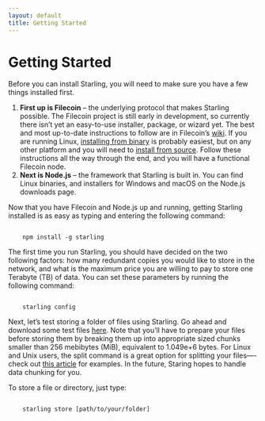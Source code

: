 ```yaml
---
layout: default
title: Getting Started
---
```


# Getting Started
Before you can install Starling, you will need to make sure you have a few things installed first.



1. **First up is Filecoin** – the underlying protocol that makes Starling possible. The Filecoin project is still early in development, so currently there isn’t yet an easy-to-use installer, package, or wizard yet. The best and most up-to-date instructions to follow are in Filecoin’s [wiki](https://docs.filecoin.io/go-filecoin-tutorial/Getting-Started.html). If you are running Linux, [installing from binary](https://docs.filecoin.io/go-filecoin-tutorial/Getting-Started.html#install-filecoin-and-its-dependencies) is probably easiest, but on any other platform and you will need to [install from source](https://docs.filecoin.io/go-filecoin-tutorial/Getting-Started.html#install-filecoin-and-its-dependencies). Follow these instructions all the way through the end, and you will have a functional Filecoin node.
2. **Next is Node.js** – the framework that Starling is built in. You can find Linux binaries, and installers for Windows and macOS on the Node.js downloads page. 



Now that you have Filecoin and Node.js up and running, getting Starling installed is as easy as typing and entering the following command:

<code>
	npm install -g starling
</code>

The first time you run Starling, you should have decided on the two following factors: how many redundant copies you would like to store in the network, and what is the maximum price you are willing to pay to store one Terabyte (TB) of data. You can set these parameters by running the following command:

<code>
	starling config
</code>

Next, let’s test storing a folder of files using Starling. Go ahead and download some test files [here](). Note that you’ll have to prepare your files before storing them by breaking them up into appropriate sized chunks smaller than 256 mebibytes (MiB), equivalent to 1.049e+6 bytes. For Linux and Unix users, the split command is a great option for splitting your files—-check out [this article](https://www.linuxtechi.com/split-command-examples-for-linux-unix/) for examples. In the future, Staring hopes to handle data chunking for you.

To store a file or directory, just type:

<code>
	starling store [path/to/your/folder]
</code>
